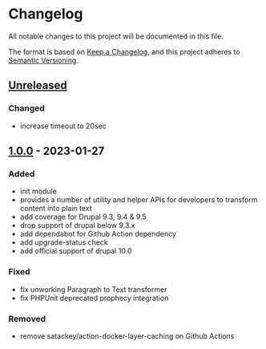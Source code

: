 # Changelog
All notable changes to this project will be documented in this file.

The format is based on [Keep a Changelog](https://keepachangelog.com/en/1.0.0/),
and this project adheres to [Semantic Versioning](https://semver.org/spec/v2.0.0.html).

## [Unreleased]
### Changed
- increase timeout to 20sec

## [1.0.0] - 2023-01-27
### Added
- init module
- provides a number of utility and helper APIs for developers to transform content into plain text
- add coverage for Drupal 9.3, 9.4 & 9.5
- drop support of drupal below 9.3.x
- add dependabot for Github Action dependency
- add upgrade-status check
- add official support of drupal 10.0

### Fixed
- fix unworking Paragraph to Text transformer
- fix PHPUnit deprecated prophecy integration

### Removed
- remove satackey/action-docker-layer-caching on Github Actions

[Unreleased]: https://github.com/antistatique/drupal-entity-to-text/compare/1.0.0...HEAD
[1.0.0]: https://github.com/antistatique/drupal-entity-to-text/releases/tag/1.0.0
